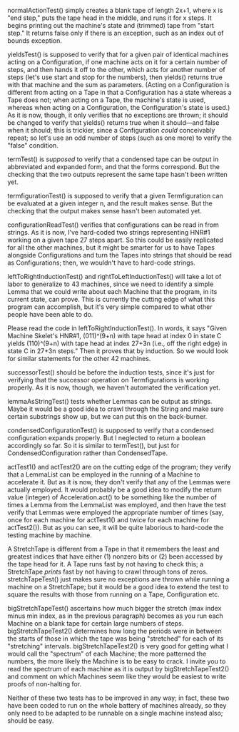normalActionTest() simply creates a blank tape of length 2x+1, where x is "end step," puts the tape head in the middle, and runs it for x steps. It begins printing out the machine's state and (trimmed) tape from "start step." It returns false only if there is an exception, such as an index out of bounds exception.

yieldsTest() is supposed to verify that for a given pair of identical machines acting on a Configuration, if one machine acts on it for a certain number of steps, and then hands it off to the other, which acts for another number of steps (let's use start and stop for the numbers), then yields() returns true with that machine and the sum as parameters. (Acting on a Configuration is different from acting on a Tape in that a Configuration has a state whereas a Tape does not; when acting on a Tape, the machine's state is used, whereas when acting on a Configuration, the Configuration's state is used.) As it is now, though, it only verifies that no exceptions are thrown; it should be changed to verify that yields() returns true when it should—and false when it should; this is trickier, since a Configuration *could* conceivably repeat; so let's use an odd number of steps (such as one more) to verify the "false" condition.

termTest() is *supposed* to verify that a condensed tape can be output in abbreviated and expanded form, and that the forms correspond. But the checking that the two outputs represent the same tape hasn't been written yet.

termfigurationTest() is supposed to verify that a given Termfiguration can be evaluated at a given integer n, and the result makes sense. But the checking that the output makes sense hasn't been automated yet.

configurationReadTest() verifies that configurations can be read in from strings. As it is now, I've hard-coded two strings representing HNR#1 working on a given tape 27 steps apart. So this could be easily replicated for all the other machines, but it might be smarter for us to have Tapes alongside Configurations and turn the Tapes into strings that should be read as Configurations; then, we wouldn't have to hard-code strings.

leftToRightInductionTest() and rightToLeftInductionTest() will take a lot of labor to generalize to 43 machines, since we need to identify a simple Lemma that we could write about each Machine that the program, in its current state, can prove. This is currently the cutting edge of what this program can accomplish, but it's very simple compared to what other people have been able to do.

Please read the code in leftToRightInductionTest(). In words, it says "Given Machine Skelet's HNR#1, (011)^(9+n) with tape head at index 0 in state C yields (110)^(9+n) with tape head at index 27+3n (i.e., off the right edge) in state C in 27+3n steps." Then it proves that by induction. So we would look for similar statements for the other 42 machines.

successorTest() should be before the induction tests, since it's just for verifying that the successor operation on Termfigurations is working properly. As it is now, though, we haven't automated the verification yet.

lemmaAsStringTest() tests whether Lemmas can be output as strings. Maybe it would be a good idea to crawl through the String and make sure certain substrings show up, but we can put this on the back-burner.

condensedConfigurationTest() is supposed to verify that a condensed configuration expands properly. But I neglected to return a boolean accordingly so far. So it is similar to termTest(), but just for CondensedConfiguration rather than CondensedTape.

actTest1() and actTest2() are on the cutting edge of the program; they verify that a LemmaList can be employed in the running of a Machine to accelerate it. But as it is now, they don't verify that any of the Lemmas were actually employed. It would probably be a good idea to modify the return value (integer) of Acceleration.act() to be something like the number of times a Lemma from the LemmaList was employed, and then have the test verify that Lemmas were employed the appropriate number of times (say, once for each machine for actTest1() and twice for each machine for actTest2()). But as you can see, it will be quite laborious to hard-code the testing machine by machine.

A StretchTape is different from a Tape in that it remembers the least and greatest indices that have either (1) nonzero bits or (2) been accessed by the tape head for it. A Tape runs fast by not having to check this; a StretchTape *prints* fast by not having to crawl through tons of zeros. stretchTapeTest() just makes sure no exceptions are thrown while running a machine on a StretchTape; but it would be a good idea to extend the test to square the results with those from running on a Tape, Configuration etc.

bigStretchTapeTest() ascertains how much bigger the stretch (max index minus min index, as in the previous paragraph) becomes as you run each Machine on a blank tape for certain large numbers of steps. bigStretchTapeTest2() determines how long the periods were in between the starts of those in which the tape was being "stretched" for each of its "stretching" intervals. bigStretchTapeTest2() is very good for getting what I would call the "spectrum" of each Machine; the more patterned the numbers, the more likely the Machine is to be easy to crack. I invite you to read the spectrum of each machine as it is output by bigStretchTapeTest2() and comment on which Machines seem like they would be easiest to write proofs of non-halting for.

Neither of these two tests has to be improved in any way; in fact, these two have been coded to run on the whole battery of machines already, so they only need to be adapted to be runnable on a single machine instead also; should be easy.